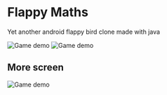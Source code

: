 # Flappy Maths
Yet another android flappy bird clone made with java 


![Game demo](https://raw.githubusercontent.com/Betcheg/FlappyCalculus/master/git_image/demo2.gif)
![Game demo](https://raw.githubusercontent.com/Betcheg/FlappyCalculus/master/git_image/score.png)

## More screen

![Game demo](https://raw.githubusercontent.com/Betcheg/FlappyCalculus/master/git_image/shop.png)
